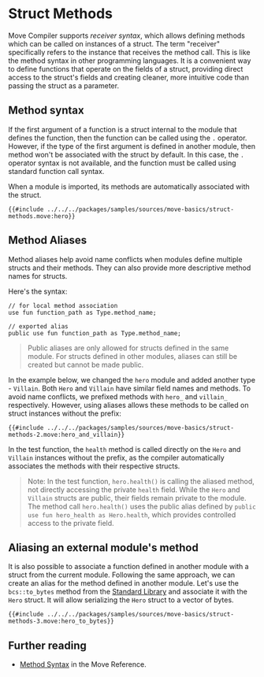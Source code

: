 # Struct Methods

Move Compiler supports _receiver syntax_, which allows defining methods which can be called on
instances of a struct. The term "receiver" specifically refers to the instance that receives the
method call. This is like the method syntax in other programming languages. It is a
convenient way to define functions that operate on the fields of a struct, providing direct access
to the struct's fields and creating cleaner, more intuitive code than passing the struct as a parameter.

## Method syntax

If the first argument of a function is a struct internal to the module that
defines the function, then the function can be called using the `.` operator.
However, if the type of the first argument is defined in another module, then
method won't be associated with the struct by default. In this case, the `.`
operator syntax is not available, and the function must be called using
standard function call syntax.

When a module is imported, its methods are automatically associated with the struct.

```move
{{#include ../../../packages/samples/sources/move-basics/struct-methods.move:hero}}
```

## Method Aliases

Method aliases help avoid name conflicts when modules define multiple structs and their methods.
They can also provide more descriptive method names for structs.

Here's the syntax:

```move
// for local method association
use fun function_path as Type.method_name;

// exported alias
public use fun function_path as Type.method_name;
```

> Public aliases are only allowed for structs defined in the same module. For structs defined in
> other modules, aliases can still be created but cannot be made public.

In the example below, we changed the `hero` module and added another type - `Villain`. Both `Hero`
and `Villain` have similar field names and methods. To avoid name conflicts, we prefixed methods
with `hero_` and `villain_` respectively. However, using aliases allows these methods to be called
on struct instances without the prefix:

```move
{{#include ../../../packages/samples/sources/move-basics/struct-methods-2.move:hero_and_villain}}
```

In the test function, the `health` method is called directly on the `Hero` and `Villain` instances
without the prefix, as the compiler automatically associates the methods with their respective
structs.

> Note: In the test function, `hero.health()` is calling the aliased method, not directly accessing
> the private `health` field. While the `Hero` and `Villain` structs are public, their fields remain private
> to the module. The method call `hero.health()` uses the public alias defined by `public use fun
> hero_health as Hero.health`, which provides controlled access to the private field.

## Aliasing an external module's method

It is also possible to associate a function defined in another module with a struct from the current
module. Following the same approach, we can create an alias for the method defined in another
module. Let's use the `bcs::to_bytes` method from the [Standard Library](./standard-library.md) and
associate it with the `Hero` struct. It will allow serializing the `Hero` struct to a vector of
bytes.

```move
{{#include ../../../packages/samples/sources/move-basics/struct-methods-3.move:hero_to_bytes}}
```

## Further reading

- [Method Syntax](/reference/method-syntax.html) in the Move Reference.
